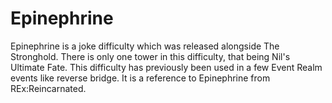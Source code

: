 # Epinephrine

Epinephrine is a joke difficulty which was released alongside The Stronghold. There is only one tower in this difficulty, that being Nil's Ultimate Fate. This difficulty has previously been used in a few Event Realm events like reverse bridge. It is a reference to Epinephrine from REx:Reincarnated.